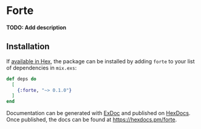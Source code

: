 # Forte

**TODO: Add description**

## Installation

If [available in Hex](https://hex.pm/docs/publish), the package can be installed
by adding `forte` to your list of dependencies in `mix.exs`:

```elixir
def deps do
  [
    {:forte, "~> 0.1.0"}
  ]
end
```

Documentation can be generated with [ExDoc](https://github.com/elixir-lang/ex_doc)
and published on [HexDocs](https://hexdocs.pm). Once published, the docs can
be found at <https://hexdocs.pm/forte>.

